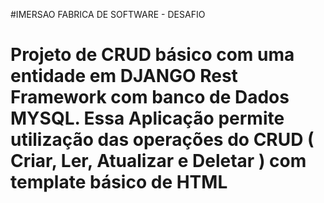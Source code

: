 #IMERSAO FABRICA DE SOFTWARE - DESAFIO<h1>
Projeto de CRUD básico com uma entidade em DJANGO Rest Framework com banco de Dados MYSQL.
Essa Aplicação permite utilização das operações do CRUD ( Criar, Ler, Atualizar e Deletar ) com template básico de HTML

